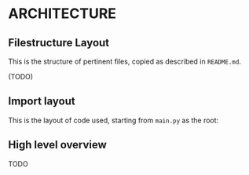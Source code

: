 # ARCHITECTURE

## Filestructure Layout

This is the structure of pertinent files, copied as described in `README.md`.

(TODO)


## Import layout

This is the layout of code used, starting from `main.py` as the root:


## High level overview

TODO
